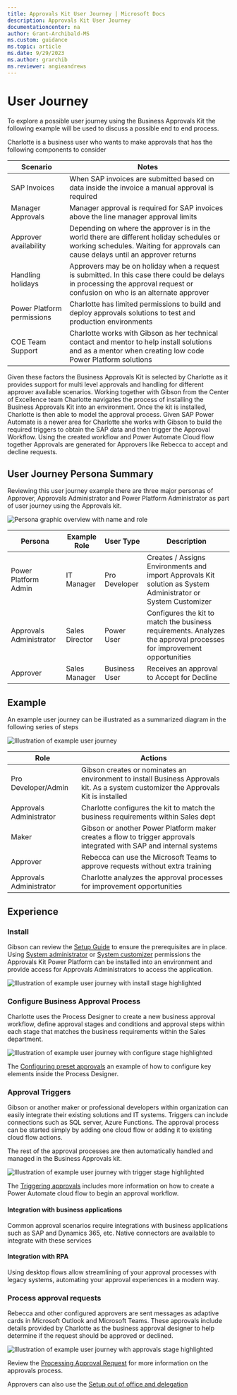 ```yaml
---
title: Approvals Kit User Journey | Microsoft Docs
description: Approvals Kit User Journey
documentationcenter: na
author: Grant-Archibald-MS
ms.custom: guidance
ms.topic: article
ms.date: 9/29/2023
ms.author: grarchib
ms.reviewer: angieandrews
---
```


# User Journey

To explore a possible user journey using the Business Approvals Kit the following example will be used to discuss a possible end to end process.

Charlotte is a business user who wants to make approvals that has the following components to consider

| Scenario | Notes |
|----------|-------|
| SAP Invoices | When SAP invoices are submitted based on data inside the invoice a manual approval is required |
| Manager Approvals | Manager approval is required for SAP invoices above the line manager approval limits |
| Approver availability | Depending on where the approver is in the world there are different holiday schedules or working schedules. Waiting for approvals can cause delays until an approver returns |
| Handling holidays | Approvers may be on holiday when a request is submitted. In this case there could be delays in processing the approval request or confusion on who is an alternate approver |
| Power Platform permissions | Charlotte has limited permissions to build and deploy approvals solutions to test and production environments |
| COE Team Support | Charlotte works with Gibson as her technical contact and mentor to help install solutions and as a mentor when creating low code Power Platform solutions |

Given these factors the Business Approvals Kit is selected by Charlotte as it provides support for multi level approvals and handling for different approver available scenarios. Working together with Gibson from the Center of Excellence team Charlotte navigates the process of installing the Business Approvals Kit into an environment. Once the kit is installed, Charlotte is then able to model the approval process. Given SAP Power Automate is a newer area for Charlotte she works with Gibson to build the required triggers to obtain the SAP data and then trigger the Approval Workflow. Using the created workflow and Power Automate Cloud flow together Approvals are generated for Approvers like Rebecca to accept and decline requests.

## User Journey Persona Summary

Reviewing this user journey example there are three major personas of Approver, Approvals Administrator and Power Platform Administrator as part of user journey using the Approvals kit.

![Persona graphic overview with name and role](./media/persona-overview.svg)

|Persona |Example Role |User Type    |Description|
|--------|-------------|-------------|-----------|
|Power Platform Admin|IT Manager|Pro Developer|Creates / Assigns Environments and import Approvals Kit solution as System Administrator or System Customizer|
|Approvals Administrator|Sales Director|Power User|Configures the kit to match the business requirements. Analyzes the approval processes for improvement opportunities|
|Approver|Sales Manager|Business User|Receives an approval to Accept for Decline|

## Example

An example user journey can be illustrated as a summarized diagram in the following series of steps

![Illustration of example user journey](./media/approvals-kit-user-journey.svg)

|Role|Actions|
|----|-------|
|Pro Developer/Admin|Gibson creates or nominates an environment to install Business Approvals kit. As a system customizer the Approvals Kit is installed|
|Approvals Administrator|Charlotte configures the kit to match the business requirements within Sales dept|
|Maker|Gibson or another Power Platform maker creates a flow to trigger approvals integrated with SAP and internal systems
|Approver|Rebecca can use the Microsoft Teams to approve requests without extra training|
|Approvals Administrator|Charlotte analyzes the approval processes for improvement opportunities|

## Experience

### Install

Gibson can review the [Setup Guide](./setup.md) to ensure the prerequisites are in place. Using [System administrator](/power-platform/admin/database-security#environments-with-a-dataverse-database) or [System customizer](/power-platform/admin/database-security#environments-with-a-dataverse-database) permissions the Approvals Kit Power Platform can be installed into an environment and provide access for Approvals Administrators to access the application.

![Illustration of example user journey with install stage highlighted](./media/experience-install.svg)

### Configure Business Approval Process

Charlotte uses the Process Designer to create a new business approval workflow, define approval stages and conditions and approval steps within each stage that matches the business requirements within the Sales department.

![Illustration of example user journey with configure stage highlighted](./media/experience-configure.svg)

The [Configuring preset approvals](./configuring-preset-approvals.md) an example of how to configure key elements inside the Process Designer.

### Approval Triggers

Gibson or another maker or professional developers within organization can easily integrate their existing solutions and IT systems. Triggers can include connections such as SQL server, Azure Functions. The approval process can be started simply by adding one cloud flow or adding it to existing cloud flow actions.

The rest of the approval processes are then automatically handled and managed in the Business Approvals kit.

![Illustration of example user journey with trigger stage highlighted](./media/experience-triggers.svg)

The [Triggering approvals](./triggering-approvals.md) includes more information on how to create a Power Automate cloud flow to begin an approval workflow.

#### Integration with business applications

Common approval scenarios require integrations with business applications such as SAP and Dynamics 365, etc. Native connectors are available to integrate with these services

#### Integration with RPA

Using desktop flows allow streamlining of your approval processes with legacy systems, automating your approval experiences in a modern way.

### Process approval requests

Rebecca and other configured approvers are sent messages as adaptive cards in Microsoft Outlook and Microsoft Teams. These approvals include details provided by Charlotte as the business approval designer to help determine if the request should be approved or declined.

![Illustration of example user journey with approvals stage highlighted](./media/experience-approvals.svg)

Review the [Processing Approval Request](./processing-approval-requests.md) for more information on the approvals process.

Approvers can also use the [Setup out of office and delegation](./setup-out-of-office-and-delegation.md)

